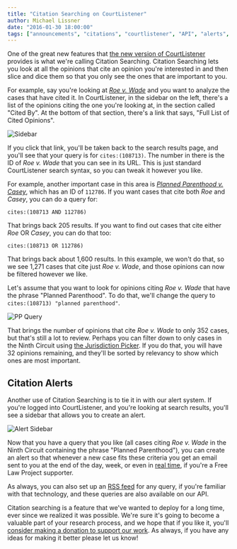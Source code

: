 ```yaml
---
title: "Citation Searching on CourtListener"
author: Michael Lissner
date: "2016-01-30 18:00:00"
tags: ["announcements", "citations", "courtlistener", "API", "alerts", "RSS"]
---
```



One of the great new features that [the new version of CourtListener][1] provides is what we're calling Citation Searching. Citation Searching lets you look at all the opinions that cite an opinion you're interested in and then slice and dice them so that you only see the ones that are important to you.

For example, say you're looking at [*Roe v. Wade*][roe] and you want to analyze the cases that have cited it. In CourtListener, in the sidebar on the left, there's a list of the opinions citing the one you're looking at, in the section called "Cited By". At the bottom of that section, there's a link that says, "Full List of Cited Opinions".

![Sidebar](/images/cited-by-sidebar.png)

If you click that link, you'll be taken back to the search results page, and you'll see that your query is for `cites:(108713)`. The number in there is the ID of *Roe v. Wade* that you can see in its URL. This is just standard CourtListener search syntax, so you can tweak it however you like.

For example, another important case in this area is *[Planned Parenthood v. Casey][pp]*, which has an ID of `112786`. If you want cases that cite both *Roe* and *Casey*, you can do a query for:

    cites:(108713 AND 112786)

That brings back 205 results. If you want to find out cases that cite either *Roe* OR *Casey*, you can do that too:

    cites:(108713 OR 112786)

That brings back about 1,600 results. In this example, we won't do that, so we see 1,271 cases that cite just *Roe v. Wade*, and those opinions can now be filtered however we like.

Let's assume that you want to look for opinions citing *Roe v. Wade* that have the phrase "Planned Parenthood". To do that, we'll change the query to `cites:(108713) "planned parenthood"`.

![PP Query](/images/citing-roe-pp.png)

That brings the number of opinions that cite *Roe v. Wade* to only 352 cases, but that's still a lot to review. Perhaps you can filter down to only cases in the Ninth Circuit using [the Jurisdiction Picker][picker]. If you do that, you will have 32 opinions remaining, and they'll be sorted by relevancy to show which ones are most important.


## Citation Alerts

Another use of Citation Searching is to tie it in with our alert system. If you're logged into CourtListener, and you're looking at search results, you'll see a sidebar that allows you to create an alert.

![Alert Sidebar](/images/alert-sidebar.png)

Now that you have a query that you like (all cases citing *Roe v. Wade* in the
Ninth Circuit containing the phrase "Planned Parenthood"), you can create an
alert so that whenever a new case fits these criteria you get an email sent to
you at the end of the day, week, or even in [real time][rt], if you're a Free
Law Project supporter.

As always, you can also set up an [RSS feed][feeds] for any query, if you're
familiar with that technology, and these queries are also available on our API.

Citation searching is a feature that we've wanted to deploy for a long time,
ever since we realized it was possible. We're sure it's going to become a
valuable part of your research process, and we hope that if you like it,
you'll [consider making a donation to support our work][donate]. As always, if
you have any ideas for making it better please let us know!


[1]: /2016/01/30/brand-new-courtlistener-a-year-in-the-works/

[roe]: https://www.courtlistener.com/opinion/108713/roe-v-wade/

[picker]: /2013/10/31/our-new-jurisdiction-picker/

[rt]: /2015/01/05/courtlistener-will-now-send-alerts-in-real-time/

[feeds]: https://www.courtlistener.com/feeds/

[donate]: /donate/

[pp]: https://courtlistener.com/opinion/112786/planned-parenthood-of-southeastern-pa-v-casey/
